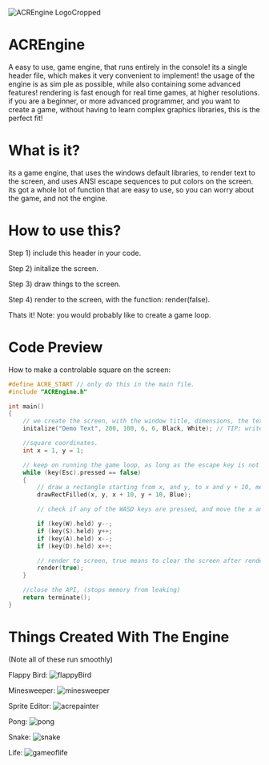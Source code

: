 ![ACREngine LogoCropped](https://user-images.githubusercontent.com/99887800/171085888-6702a6a6-8ec6-4ea1-8826-92683f1c3e60.png)
# ACREngine
A easy to use, game engine, that runs entirely in the console! its a single header file, which makes it very convenient to implement! the usage of the engine is as sim
ple as possible, while also containing some advanced features! rendering is fast enough for real time games, at higher resolutions. if you are a beginner, or more advanced programmer, and you want to create a game, without having to learn complex graphics libraries, this is the perfect fit!

# What is it?
its a game engine, that uses the windows default libraries, to render text to the screen, and uses ANSI escape sequences to put colors on the screen. its got a whole lot of function that are easy to use, so you can worry about the game, and not the engine.

# How to use this?
Step 1) include this header in your code.

Step 2) initalize the screen.

Step 3) draw things to the screen.

Step 4) render to the screen, with the function: render(false).

Thats it!
Note: you would probably like to create a game loop.

# Code Preview
How to make a controlable square on the screen:
```C
#define ACRE_START // only do this in the main file.
#include "ACREngine.h"

int main()
{
    // we create the screen, with the window title, dimensions, the text foreground, and background color. over here, its black text on a white background.
    initalize("Demo Text", 200, 100, 6, 6, Black, White); // TIP: write Default, for default foreground and background.

    //square coordinates.
    int x = 1, y = 1;

    // keep on running the game loop, as long as the escape key is not pressed.
    while (key(Esc).pressed == false)
    {
        // draw a rectangle starting from x, and y, to x and y + 10, meaking the square 10 units wide.
        drawRectFilled(x, y, x + 10, y + 10, Blue);

        // check if any of the WASD keys are pressed, and move the x and y of the square accordingly.

        if (key(W).held) y--;
        if (key(S).held) y++;
        if (key(A).held) x--;
        if (key(D).held) x++;

        // render to screen, true means to clear the screen after rendering.
        render(true);
    }

    //close the API, (stops memory from leaking)
    return terminate();
}
```
# Things Created With The Engine

(Note all of these run smoothly)

Flappy Bird:
![flappyBird](https://user-images.githubusercontent.com/99887800/179171151-97c7386d-76d5-45dc-aa6a-cf3b0ad2a965.png)

Minesweeper:
![minesweeper](https://user-images.githubusercontent.com/99887800/179171143-468a4a0f-2260-4fe8-9ba0-d6014bb82ed0.png)

Sprite Editor:
![acrepainter](https://user-images.githubusercontent.com/99887800/179171091-4f64226d-1316-4d9f-bc12-0f3cf54687c0.png)

Pong:
![pong](https://user-images.githubusercontent.com/99887800/179171109-8e0b2815-bb96-48ef-b9b6-510c2842ee9a.png)

Snake:
![snake](https://user-images.githubusercontent.com/99887800/179171118-9d3b6317-b7f7-4cce-ac9b-b62a08141fd2.png)

Life:
![gameoflife](https://user-images.githubusercontent.com/99887800/179171127-ddb3a1ab-fa65-4cdf-960f-8ab6e34e433e.png)
